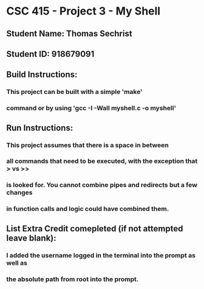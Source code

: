 # CSC 415 - Project 3 - My Shell

## Student Name: Thomas Sechrist

## Student ID: 918679091

## Build Instructions:
### This project can be built with a simple 'make'
### command or by using 'gcc -I -Wall myshell.c -o myshell'

## Run Instructions:
### This project assumes that there is a space in between
### all commands that need to be executed, with the exception that > vs >>
### is looked for. You cannot combine pipes and redirects but a few changes
### in function calls and logic could have combined them.

## List Extra Credit comepleted (if not attempted leave blank):
### I added the username logged in the terminal into the prompt as well as
### the absolute path from root into the prompt.